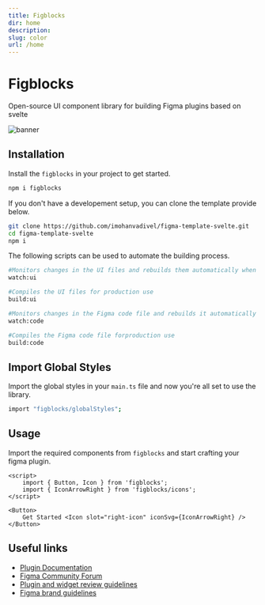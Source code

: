 ```yaml
---
title: Figblocks
dir: home
description:
slug: color
url: /home
---
```


# Figblocks

Open-source UI component library for building Figma plugins based on svelte

![banner](/assets/banner.png)

## Installation

Install the `figblocks` in your project to get started.

```bash
npm i figblocks
```

If you don't have a developement setup, you can clone the template provide below.

```bash .sdfs
git clone https://github.com/imohanvadivel/figma-template-svelte.git
cd figma-template-svelte
npm i
```

The following scripts can be used to automate the building process.

```bash
#Monitors changes in the UI files and rebuilds them automatically when changes happen
watch:ui

#Compiles the UI files for production use
build:ui

#Monitors changes in the Figma code file and rebuilds it automatically when changes happen
watch:code

#Compiles the Figma code file forproduction use
build:code
```

## Import Global Styles

Import the global styles in your `main.ts` file and now you're all set to use the library.

```bash
import "figblocks/globalStyles";
```

## Usage

Import the required components from `figblocks` and start crafting your figma plugin.

```svelte example
<script>
	import { Button, Icon } from 'figblocks';
	import { IconArrowRight } from 'figblocks/icons';
</script>

<Button>
	Get Started <Icon slot="right-icon" iconSvg={IconArrowRight} />
</Button>
```

## Useful links

- [Plugin Documentation](https://www.figma.com/plugin-docs)
- [Figma Community Forum](https://forum.figma.com/)
- [Plugin and widget review guidelines](https://help.figma.com/hc/en-us/articles/360039958914-Plugin-and-widget-review-guidelines)
- [Figma brand guidelines](https://www.figma.com/using-the-figma-brand/)
